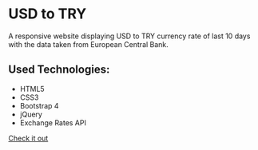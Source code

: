 # USD to TRY
A responsive website displaying USD to TRY currency rate of last 10 days with the data taken from European Central Bank.

## Used Technologies:
- HTML5
- CSS3
- Bootstrap 4
- jQuery
- Exchange Rates API

[Check it out](http://ibrahim.mammadov.ug.bilkent.edu.tr/currency/)